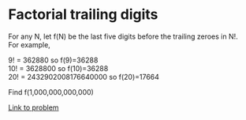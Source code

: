 # Factorial trailing digits

<p>For any N, let f(N) be the last five digits before the trailing zeroes in N!.<br />
For example,</p>
<p class="margin_left">9! = 362880 so f(9)=36288<br />
10! = 3628800 so f(10)=36288<br />
20! = 2432902008176640000 so f(20)=17664</p>
<p>Find f(1,000,000,000,000)</p>

[Link to problem](https://projecteuler.net/problem=160)
